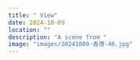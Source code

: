 ```yaml
---
title: " View"
date: 2024-10-09
location: ""
description: "A scene from "
image: "images/20241009-香港-46.jpg"
---
```

